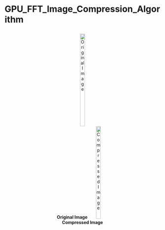 # GPU_FFT_Image_Compression_Algorithm


<p align="center">
  <span style="display:inline-block; text-align:center; margin:10px;">
    <img alt="Original Image" width="25%" height="300px" src="https://github.com/user-attachments/assets/7913219c-9957-43fc-becb-dbf65e77cc05"><br>
    <b>Original Image</b>
    <img alt="Compressed Image" width="25%" height="300px" src="https://github.com/user-attachments/assets/d82269eb-fe92-4357-b816-803ce49ae81b"><br>
    <b>Compressed Image</b>
  </span>
</p>
